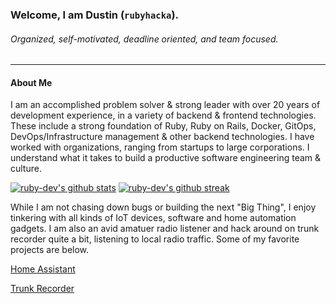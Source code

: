 ### Welcome, I am Dustin (`rubyhacka`).
###### Organized, self-motivated, deadline oriented, and team focused.

<hr />

#### About Me

I am an accomplished problem solver & strong leader with over 20 years of development experience, in a variety of backend & frontend technologies. These include a strong foundation of Ruby, Ruby on Rails, Docker, GitOps, DevOps/Infrastructure management & other backend technologies. I have worked with organizations, ranging from startups to large corporations. I understand what it takes to build a productive software engineering team & culture.

[![ruby-dev's github stats](https://github-readme-stats.vercel.app/api?username=ruby-dev&theme=blue-green)]()
[![ruby-dev's github streak](https://github-readme-streak-stats.herokuapp.com/?user=ruby-dev&theme=blue-green)]()

While I am not chasing down bugs or building the next "Big Thing", I enjoy tinkering with all kinds of IoT devices, software and home automation gadgets. I am also an avid amatuer radio listener and hack around on trunk recorder quite a bit, listening to local radio traffic. Some of my favorite projects are below.

[Home Assistant](https://github.com/home-assistant)

[Trunk Recorder](https://github.com/robotastic/trunk-recorder)
